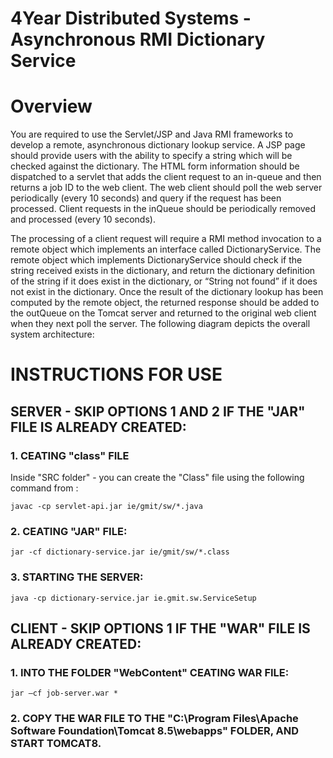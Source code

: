 # 4Year Distributed Systems  - Asynchronous RMI Dictionary Service

# Overview
You are required to use the Servlet/JSP and Java RMI frameworks to develop a remote, asynchronous dictionary lookup service. A JSP page should provide users with the ability to specify a string which will be checked against the dictionary. The HTML form information should be dispatched to a servlet that adds the client request to an in-queue and then returns a job ID to the web client. The web client should poll the web server periodically (every 10 seconds) and query if the request has been processed. Client requests in the inQueue should
be periodically removed and processed (every 10 seconds).

The processing of a client request will require a RMI method invocation to a remote object which implements an interface called DictionaryService. The remote object which implements DictionaryService should check if the string received exists in the dictionary, and return the dictionary definition of the string if it does exist in the dictionary, or “String not found” if it does not exist in the dictionary. Once the result of the dictionary lookup has been computed by the remote object, the returned response should be added to the outQueue on the Tomcat server and returned to the original web client when they next poll the server. The following diagram depicts the overall system architecture:


# INSTRUCTIONS FOR USE
## SERVER - SKIP OPTIONS 1 AND 2 IF THE "JAR" FILE IS ALREADY CREATED:

### 1. CEATING "class" FILE

Inside "SRC folder" - you can create the "Class" file using the following command from :
```
javac -cp servlet-api.jar ie/gmit/sw/*.java
```

### 2. CEATING "JAR" FILE:
```
jar -cf dictionary-service.jar ie/gmit/sw/*.class
```

### 3. STARTING THE SERVER:
```
java -cp dictionary-service.jar ie.gmit.sw.ServiceSetup
```

## CLIENT - SKIP OPTIONS 1 IF THE "WAR" FILE IS ALREADY CREATED:

### 1. INTO THE FOLDER "WebContent" CEATING WAR FILE:
```
jar –cf job-server.war *
```
### 2. COPY THE WAR FILE TO THE "C:\Program Files\Apache Software Foundation\Tomcat 8.5\webapps"  FOLDER, AND START TOMCAT8.



